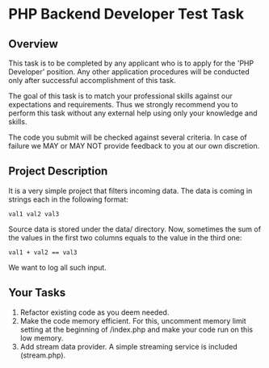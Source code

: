 PHP Backend Developer Test Task
============================

Overview
--------
This task is to be completed by any applicant who is to apply for the 'PHP Developer' position. Any other application procedures will be conducted only after successful accomplishment of this task.

The goal of this task is to match your professional skills against our expectations and requirements. Thus we strongly recommend you to perform this task without any external help using only your knowledge and skills. 

The code you submit will be checked against several criteria. In case of failure we MAY or MAY NOT provide feedback to you at our own discretion.

Project Description
-------------------
It is a very simple project that filters incoming data. The data is coming in strings each in the following format:

    val1 val2 val3

Source data is stored under the data/ directory.
Now, sometimes the sum of the values in the first two columns equals to the value in the third one:

    val1 + val2 == val3

We want to log all such input.

Your Tasks
----------
 1. Refactor existing code as you deem needed.
 2. Make the code memory efficient. For this, uncomment memory limit setting at the beginning of /index.php and make your code run on this low memory.
 3. Add stream data provider. A simple streaming service is included (stream.php). 

